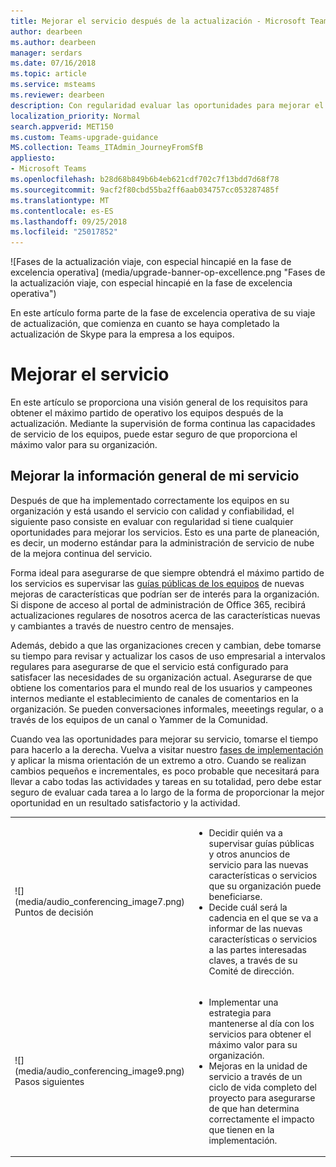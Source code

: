 ```yaml
---
title: Mejorar el servicio después de la actualización - Microsoft Teams
author: dearbeen
ms.author: dearbeen
manager: serdars
ms.date: 07/16/2018
ms.topic: article
ms.service: msteams
ms.reviewer: dearbeen
description: Con regularidad evaluar las oportunidades para mejorar el servicio de los equipos después de actualizar, supervisar la guía básica de los equipos para las mejoras de la característica interesante.
localization_priority: Normal
search.appverid: MET150
ms.custom: Teams-upgrade-guidance
MS.collection: Teams_ITAdmin_JourneyFromSfB
appliesto:
- Microsoft Teams
ms.openlocfilehash: b28d68b849b6b4eb621cdf702c7f13bdd7d68f78
ms.sourcegitcommit: 9acf2f80cbd55ba2ff6aab034757cc053287485f
ms.translationtype: MT
ms.contentlocale: es-ES
ms.lasthandoff: 09/25/2018
ms.locfileid: "25017852"
---
```

![Fases de la actualización viaje, con especial hincapié en la fase de excelencia operativa] (media/upgrade-banner-op-excellence.png "Fases de la actualización viaje, con especial hincapié en la fase de excelencia operativa")

En este artículo forma parte de la fase de excelencia operativa de su viaje de actualización, que comienza en cuanto se haya completado la actualización de Skype para la empresa a los equipos.

# <a name="enhance-your-service"></a>Mejorar el servicio

En este artículo se proporciona una visión general de los requisitos para obtener el máximo partido de operativo los equipos después de la actualización. Mediante la supervisión de forma continua las capacidades de servicio de los equipos, puede estar seguro de que proporciona el máximo valor para su organización.

## <a name="enhance-my-service-overview"></a>Mejorar la información general de mi servicio
Después de que ha implementado correctamente los equipos en su organización y está usando el servicio con calidad y confiabilidad, el siguiente paso consiste en evaluar con regularidad si tiene cualquier oportunidades para mejorar los servicios. Esto es una parte de planeación, es decir, un moderno estándar para la administración de servicio de nube de la mejora continua del servicio. 

Forma ideal para asegurarse de que siempre obtendrá el máximo partido de los servicios es supervisar las [guías públicas de los equipos](https://products.office.com/business/office-365-roadmap?filters=microsoft%20teams) de nuevas mejoras de características que podrían ser de interés para la organización. Si dispone de acceso al portal de administración de Office 365, recibirá actualizaciones regulares de nosotros acerca de las características nuevas y cambiantes a través de nuestro centro de mensajes. 

Además, debido a que las organizaciones crecen y cambian, debe tomarse su tiempo para revisar y actualizar los casos de uso empresarial a intervalos regulares para asegurarse de que el servicio está configurado para satisfacer las necesidades de su organización actual.  Asegurarse de que obtiene los comentarios para el mundo real de los usuarios y campeones internos mediante el establecimiento de canales de comentarios en la organización. Se pueden conversaciones informales, meeetings regular, o a través de los equipos de un canal o Yammer de la Comunidad. 

Cuando vea las oportunidades para mejorar su servicio, tomarse el tiempo para hacerlo a la derecha. Vuelva a visitar nuestro [fases de implementación](quick-start-enable-teams.md) y aplicar la misma orientación de un extremo a otro. Cuando se realizan cambios pequeños e incrementales, es poco probable que necesitará para llevar a cabo todas las actividades y tareas en su totalidad, pero debe estar seguro de evaluar cada tarea a lo largo de la forma de proporcionar la mejor oportunidad en un resultado satisfactorio y la actividad.


<table>
<tr><td>![](media/audio_conferencing_image7.png) <br/>Puntos de decisión</td><td><ul><li>Decidir quién va a supervisar guías públicas y otros anuncios de servicio para las nuevas características o servicios que su organización puede beneficiarse.</li><li>Decide cuál será la cadencia en el que se va a informar de las nuevas características o servicios a las partes interesadas claves, a través de su Comité de dirección.</li></ul></td></tr>
<tr><td>![](media/audio_conferencing_image9.png)<br/>Pasos siguientes</td><td><ul><li>Implementar una estrategia para mantenerse al día con los servicios para obtener el máximo valor para su organización.</li><li>Mejoras en la unidad de servicio a través de un ciclo de vida completo del proyecto para asegurarse de que han determina correctamente el impacto que tienen en la implementación.</li></ul></td></tr>
</table>
